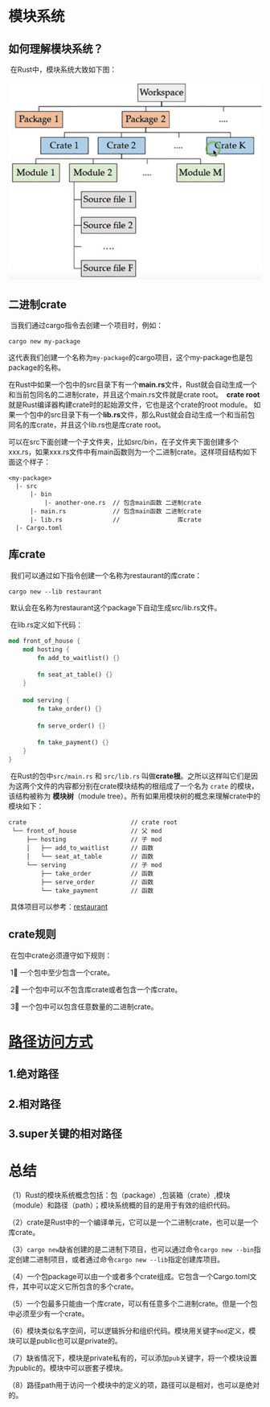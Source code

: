 # 模块系统

## 如何理解模块系统？

​		在Rust中，模块系统大致如下图：

![模块系统](./image/Rust-Module-System.png)

## 二进制crate	

​		当我们通过cargo指令去创建一个项目时，例如：

```shell
cargo new my-package
```

​		这代表我们创建一个名称为`my-package`的cargo项目，这个my-package也是包package的名称。

​		在Rust中如果一个包中的src目录下有一个**main.rs**文件，Rust就会自动生成一个和当前包同名的二进制crate，并且这个main.rs文件就是crate root。
​		**crate root**就是Rust编译器构建crate时的起始源文件，它也是这个crate的root module。
​		如果一个包中的src目录下有一个**lib.rs**文件，那么Rust就会自动生成一个和当前包同名的库crate，并且这个lib.rs也是库crate root。

​		可以在src下面创建一个子文件夹，比如src/bin，在子文件夹下面创建多个xxx.rs，如果xxx.rs文件中有main函数则为一个二进制crate。这样项目结构如下面这个样子：

```shell
<my-package>
  |- src
      |- bin
          |- another-one.rs  // 包含main函数 二进制crate
      |- main.rs             // 包含main函数 二进制crate
      |- lib.rs              //                库crate
  |- Cargo.toml
```

## 库crate

​		我们可以通过如下指令创建一个名称为restaurant的库crate：

```shell
cargo new --lib restaurant
```

​		默认会在名称为restaurant这个package下自动生成src/lib.rs文件。

​		在lib.rs定义如下代码：

```rust
mod front_of_house {
    mod hosting {
        fn add_to_waitlist() {}

        fn seat_at_table() {}
    }

    mod serving {
        fn take_order() {}

        fn serve_order() {}

        fn take_payment() {}
    }
}
```

​		在Rust的包中`src/main.rs` 和 `src/lib.rs` 叫做**crate根**。之所以这样叫它们是因为这两个文件的内容都分别在crate模块结构的根组成了一个名为 `crate` 的模块，该结构被称为 **模块树**（module tree）。所有如果用模块树的概念来理解crate中的模块如下：

```shell
crate                             // crate root
 └── front_of_house               // 父 mod
     ├── hosting                  // 子 mod
     │   ├── add_to_waitlist      // 函数
     │   └── seat_at_table        // 函数
     └── serving                  // 子 mod
         ├── take_order           // 函数
         ├── serve_order          // 函数
         └── take_payment         // 函数
```

​		具体项目可以参考：[restaurant](./restaurant/)

## crate规则

​       在包中crate必须遵守如下规则：

​		1⃣️ 一个包中至少包含一个crate。

​		2⃣️ 一个包中可以不包含库crate或者包含一个库crate。

​		3⃣️ 一个包中可以包含任意数量的二进制crate。		

# [路径访问方式](../access-path/src/lib.rs)

## 1.绝对路径

## 2.相对路径

## 3.super关键的相对路径

# 总结

（1）Rust的模块系统概念包括：包（package）,包装箱（crate）,模块（module）和路径（path）；模块系统概的目的是用于有效的组织代码。

（2）crate是Rust中的一个编译单元，它可以是一个二进制crate，也可以是一个库crate。

（3）`cargo new`缺省创建的是二进制下项目，也可以通过命令`cargo new --bin`指定创建二进制项目，或者通过命令`cargo new --lib`指定创建库项目。

（4）一个包package可以由一个或者多个crate组成。它包含一个Cargo.toml文件，其中可以定义它所包含的多个crate。

（5）一个包最多只能由一个库crate，可以有任意多个二进制crate。但是一个包中必须至少有一个crate。

（6）模块类似名字空间，可以逻辑拆分和组织代码。模块用关键字`mod`定义，模块可以是public也可以是private的。

（7）缺省情况下，模块是private私有的，可以添加`pub`关键字，将一个模块设置为public的。模块中可以嵌套子模块。

（8）路径path用于访问一个模块中的定义的项，路径可以是相对，也可以是绝对的。



